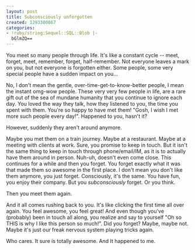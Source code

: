 ```yaml
---
layout: post
title: Subconsciously unforgotten
created: 1293300867
categories:
- !ruby/string:Sequel::SQL::Blob |-
  bGlmZQ==
---
```

You meet so many people through life. It's like a constant cycle -- meet, forget, meet, remember, forget, half-remember. Not everyone leaves a mark on you, but not everyone is forgotten either. Some people, some very special people have a sudden impact on you... 

No, I don't mean the gentle, over-time-get-to-know-better people, I mean the instant omg-wow people. These very very few people in life, are a rare gift out of the sea of mundane humanity that you continue to ignore each day. You loved the way they talk, how they listened to you, the time you spent with them. You're so happy to have met them! "Gosh, I wish I met more such people every day!". Happened to you, hasn't it?

However, suddenly they aren't around anymore.

Maybe you met them on a train journey. Maybe at a restaurant. Maybe at a meeting with clients at work. Sure, you promise to keep in touch. But it isn't the same thing to keep in touch through phone/email/IM, as it is to actually have them around in person. Nuh-uh, doesn't even come close. This continues for a while and then you forget. You forget exactly what it was that made them so awesome in the first place. I don't mean you don't like them anymore, you just forget. Consciously, it's the same. You have fun, you enjoy their company. But you <em>subconsciously</em> forget. Or you think.

Then you meet them again.

And it all comes rushing back to you. It's like clicking the first time all over again. You feel awesome, you feel great! And even though you've (probably) been in touch all along, you realize and say to yourself "Oh so THIS is why I like this person so much!". Did you forget? Maybe, maybe not. Maybe it's just our freak nervous system playing tricks again.

Who cares. It sure is totally awesome. And It happened to me.
